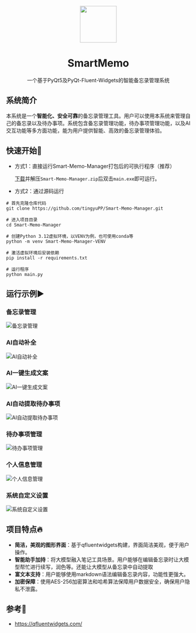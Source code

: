 <p align="center">
  <img src="resource/images/logo.ico" width="100" height="100" style="vertical-align: middle;" />
</p>
<h1 align="center">SmartMemo</h1>

<p align="center">
一个基于PyQt5及PyQt-Fluent-Widgets的智能备忘录管理系统
</p>

## 系统简介

本系统是一个**智能化、安全可靠**的备忘录管理工具。用户可以使用本系统来管理自己的备忘录以及待办事项。系统包含备忘录管理功能，待办事项管理功能，以及AI交互功能等多方面功能，能为用户提供智能、高效的备忘录管理体验。

## 快速开始🚀

+ 方式1：直接运行Smart-Memo-Manager打包后的可执行程序（推荐） 

  [下载](https://github.com/tingyuPP/Smart-Memo-Manager/releases/tag/latest)并解压`Smart-Memo-Manager.zip`后双击`main.exe`即可运行。

+ 方式2：通过源码运行
```shell
# 首先克隆仓库代码
git clone https://github.com/tingyuPP/Smart-Memo-Manager.git

# 进入项目目录
cd Smart-Memo-Manager

# 创建Python 3.12虚拟环境，以VENV为例，也可使用conda等
python -m venv Smart-Memo-Manager-VENV

# 激活虚拟环境后安装依赖
pip install -r requirements.txt		

# 运行程序
python main.py
```

## 运行示例▶️

### 备忘录管理

<img src="resource\examples\memo.gif" alt="备忘录管理" />

### AI自动补全

<img src="resource\examples\completion.gif" alt="AI自动补全" />

### AI一键生成文案

<img src="resource\examples\generate.gif" alt="AI一键生成文案" />

### AI自动提取待办事项

<img src="resource\examples\todo_extractor.gif" alt="AI自动提取待办事项" />

### 待办事项管理

<img src="resource\examples\todo.gif" alt="待办事项管理" />

### 个人信息管理

<img src="resource\examples\personal.gif" alt="个人信息管理" />

### 系统自定义设置

<img src="resource\examples\setting.gif" alt="系统自定义设置" />

## 项目特点🔥

- **简洁，美观的图形界面**：基于qfluentwidgets构建，界面简洁美观，便于用户操作。
- **智能助手加持**：将大模型融入笔记工具场景。用户能够在编辑备忘录时让大模型帮忙进行续写，润色等。还能让大模型从备忘录中自动提取
- **富文本支持**：用户能够使用markdown语法编辑备忘录内容，功能性更强大。
- **加密保障**：使用AES-256加密算法和哈希算法保障用户数据安全，确保用户隐私不泄露。

## 参考👀

- https://qfluentwidgets.com/
